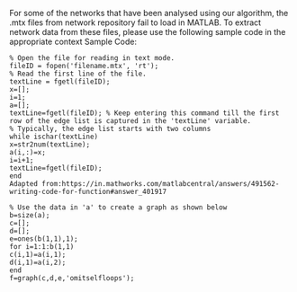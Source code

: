 For some of the networks that have been analysed using our algorithm, the .mtx files from network repository fail to load in MATLAB. To extract network data from these files,
please use the following sample code in the appropriate context
Sample Code:
```
% Open the file for reading in text mode.
fileID = fopen('filename.mtx', 'rt');
% Read the first line of the file.
textLine = fgetl(fileID);
x=[];
i=1;
a=[];
textLine=fgetl(fileID); % Keep entering this command till the first row of the edge list is captured in the 'textLine' variable. 
% Typically, the edge list starts with two columns 
while ischar(textLine)
x=str2num(textLine);
a(i,:)=x;
i=i+1;
textLine=fgetl(fileID);
end
Adapted from:https://in.mathworks.com/matlabcentral/answers/491562-writing-code-for-function#answer_401917

% Use the data in 'a' to create a graph as shown below
b=size(a);
c=[];
d=[];
e=ones(b(1,1),1);
for i=1:1:b(1,1)
c(i,1)=a(i,1);
d(i,1)=a(i,2);
end
f=graph(c,d,e,'omitselfloops');
```
